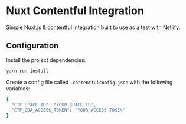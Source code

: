 # Nuxt Contentful Integration

Simple Nuxt.js &amp; contentful integration built to use as a test with Netlify.

## Configuration

Install the project dependencies:

```sh
yarn run install
```

Create a config file called `.contentfulconfig.json` with the following variables:

```sh
{
  "CTF_SPACE_ID": "YOUR SPACE ID",
  "CTF_CDA_ACCESS_TOKEN": "YOUR ACCESS TOKEN"
}
```
